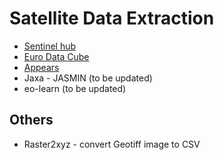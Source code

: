 # Satellite Data Extraction

* [Sentinel hub](sentinel-hub/)
* [Euro Data Cube](edc/)
* [Appears](appears/)
* Jaxa - JASMIN (to be updated)
* eo-learn (to be updated)

## Others

* Raster2xyz - convert Geotiff image to CSV
